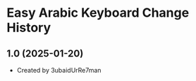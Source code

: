 Easy Arabic Keyboard Change History
====================

1.0 (2025-01-20)
----------------
* Created by 3ubaidUrRe7man
